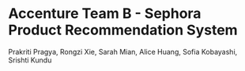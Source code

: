 # Accenture Team B - Sephora Product Recommendation System 
Prakriti Pragya, Rongzi Xie, Sarah Mian, Alice Huang, Sofia Kobayashi, Srishti Kundu
